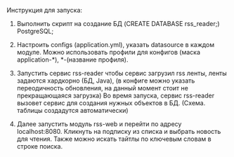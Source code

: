 Инструкция для запуска:
1) Выполнить скрипт на создание БД (CREATE DATABASE rss_reader;) PostgreSQL;
2) Настроить configs (application.yml), указать datasource в каждом модуле.
  Можно использовать профили для конфигов (маска application-*), *-(название профиля).
3) Запустить сервис rss-reader чтобы сервис загрузил rss ленты, ленты задаются хардкорно
(БД, Java), 
  (в конфиге можно указать переодичность обновления, на данный момент стоит не прекращающаяся загрузка)
  Во время запуска, сервис rss-reader вызовет сервис для создания нужных объектов в БД. 
  (Схема. таблицы создадутся автоматически)
  
4) Далее запустить модуль rss-web и перейти по адресу localhost:8080.
    Кликнуть на подписку из списка и выбрать новость для чтения. Также можно искать тайтлы 
    по ключевым словам в строке поиска.
